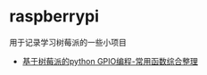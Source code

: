 # raspberrypi

用于记录学习树莓派的一些小项目

* [基于树莓派的python GPIO编程-常用函数综合整理](https://www.jianshu.com/p/e93e2fe3f66a)
